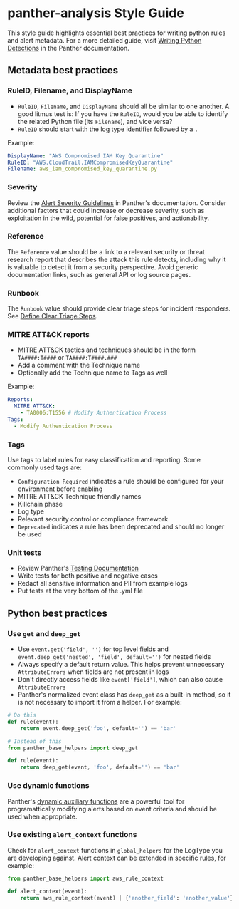 # panther-analysis Style Guide

This style guide highlights essential best practices for writing python rules and alert metadata. For a more detailed guide, visit [Writing Python Detections](https://docs.panther.com/detections/rules/python) in the Panther documentation.

## Metadata best practices

### RuleID, Filename, and DisplayName

- `RuleID`, `Filename`, and `DisplayName` should all be similar to one another. A good litmus test is: If you have the `RuleID`, would you be able to identify the related Python file (its `Filename`), and vice versa?
- `RuleID` should start with the log type identifier followed by a `.`

Example:
```yaml
DisplayName: "AWS Compromised IAM Key Quarantine"
RuleID: "AWS.CloudTrail.IAMCompromisedKeyQuarantine"
Filename: aws_iam_compromised_key_quarantine.py
```

### Severity

Review the [Alert Severity Guidelines](https://docs.panther.com/detections/rules#alert-severity) in Panther's documentation.  Consider additional factors that could increase or decrease severity, such as exploitation in the wild, potential for false positives, and actionability.

### Reference

The `Reference` value should be a link to a relevant security or threat research report that describes the attack this rule detects, including why it is valuable to detect it from a security perspective. Avoid generic documentation links, such as general API or log source pages.

### Runbook

The `Runbook` value should provide clear triage steps for incident responders.  See [Define Clear Triage Steps](https://jacknaglieri.substack.com/i/148126819/define-clear-triage-steps).

### MITRE ATT&CK reports

- MITRE ATT&CK tactics and techniques should be in the form `TA####:T####` or `TA####:T####.###`
- Add a comment with the Technique name
- Optionally add the Technique name to Tags as well

Example:
```yaml
Reports:
  MITRE ATT&CK:
    - TA0006:T1556 # Modify Authentication Process
Tags:
  - Modify Authentication Process
```

### Tags

Use tags to label rules for easy classification and reporting.  Some commonly used tags are:

- `Configuration Required` indicates a rule should be configured for your environment before enabling
- MITRE ATT&CK Technique friendly names
- Killchain phase
- Log type
- Relevant security control or compliance framework
- `Deprecated` indicates a rule has been deprecated and should no longer be used

### Unit tests

- Review Panther's [Testing Documentation](https://docs.panther.com/detections/testing)
- Write tests for both positive and negative cases
- Redact all sensitive information and PII from example logs
- Put tests at the very bottom of the .yml file

## Python best practices

### Use `get` and `deep_get`

- Use `event.get('field', '')` for top level fields and `event.deep_get('nested', 'field', default='')` for nested fields
- Always specify a default return value.  This helps prevent unnecessary `AttributeErrors` when fields are not present in logs
- Don't directly access fields like `event['field']`, which can also cause `AttributeErrors`
- Panther's normalized event class has `deep_get` as a built-in method, so it is not necessary to import it from a helper.  For example:

```python
# Do this
def rule(event):
    return event.deep_get('foo', default='') == 'bar'

# Instead of this
from panther_base_helpers import deep_get

def rule(event):
    return deep_get(event, 'foo', default='') == 'bar'
```

### Use dynamic functions

Panther's [dynamic auxiliary functions](https://docs.panther.com/detections/rules/python#alert-functions-in-python-detections) are a powerful tool for programattically modifying alerts based on event criteria and should be used when appropriate.

### Use existing `alert_context` functions

Check for `alert_context` functions in `global_helpers` for the LogType you are developing against.  Alert context can be extended in specific rules, for example:

```python
from panther_base_helpers import aws_rule_context

def alert_context(event):
    return aws_rule_context(event) | {'another_field': 'another_value'}
```



